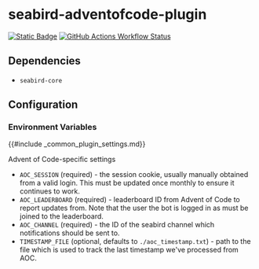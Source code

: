 # seabird-adventofcode-plugin

[![Static Badge](https://img.shields.io/badge/repository-blue?logo=git&label=%20&labelColor=grey&color=blue)](https://github.com/seabird-chat/seabird-adventofcode-plugin)
[![GitHub Actions Workflow Status](https://img.shields.io/github/actions/workflow/status/seabird-chat/seabird-adventofcode-plugin/docker-publish.yml)](https://github.com/seabird-chat/seabird-adventofcode-plugin/actions/workflows/docker-publish.yml)

## Dependencies

- `seabird-core`

## Configuration

### Environment Variables

{{#include _common_plugin_settings.md}}

Advent of Code-specific settings

- `AOC_SESSION` (required) - the session cookie, usually manually obtained from
  a valid login. This must be updated once monthly to ensure it continues to
  work.
- `AOC_LEADERBOARD` (required) - leaderboard ID from Advent of Code to report
  updates from. Note that the user the bot is logged in as must be joined to the
  leaderboard.
- `AOC_CHANNEL` (required) - the ID of the seabird channel which notifications
  should be sent to.
- `TIMESTAMP_FILE` (optional, defaults to `./aoc_timestamp.txt`) - path to the
  file which is used to track the last timestamp we've processed from AOC.
